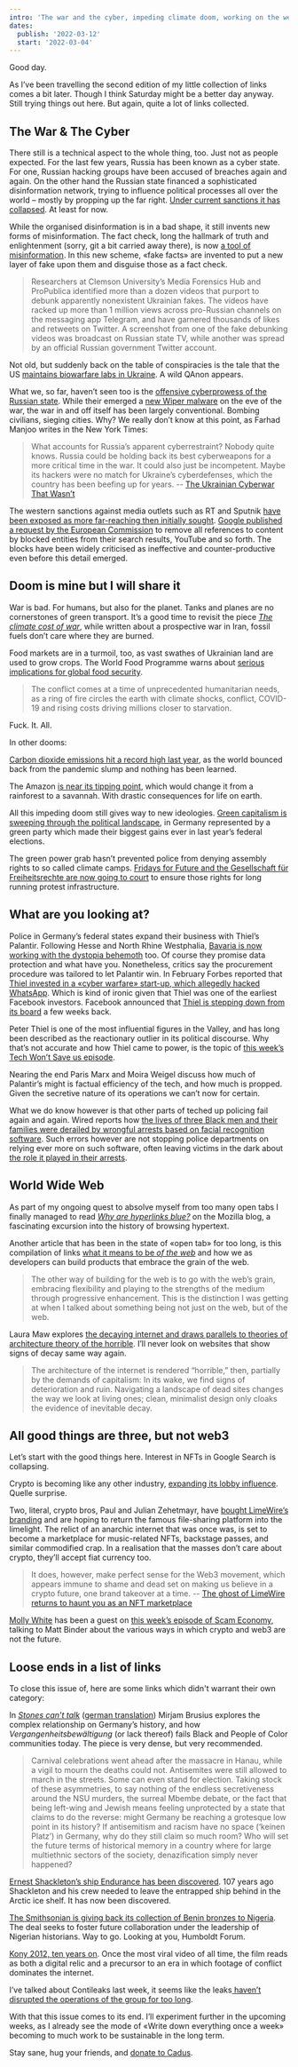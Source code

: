 ```yaml
---
intro: 'The war and the cyber, impeding climate doom, working on the web, and a ship underneath the arctic sea.'
dates:
  publish: '2022-03-12'
  start: '2022-03-04'
---
```


Good day.

As I’ve been travelling the second edition of my little collection of links comes a bit later. Though I think Saturday might be a better day anyway. Still trying things out here. But again, quite a lot of links collected.

## The War & The Cyber

There still is a technical aspect to the whole thing, too. Just not as people expected. For the last few years, Russia has been known as a cyber state. For one, Russian hacking groups have been accused of breaches again and again. On the other hand the Russian state financed a sophisticated disinformation network, trying to influence political processes all over the world – mostly by propping up the far right. [Under current sanctions it has collapsed](https://www.wired.com/story/putin-collapse-disinformation-machinery-ukraine/). At least for now.

While the organised disinformation is in a bad shape, it still invents new forms of misinformation. The fact check, long the hallmark of truth and enlightenment (sorry, git a bit carried away there), is now [a tool of misinformation](https://www.propublica.org/article/in-the-ukraine-conflict-fake-fact-checks-are-being-used-to-spread-disinformation). In this new scheme, «fake facts» are invented to put a new layer of fake upon them and disguise those as a fact check.

> Researchers at Clemson University’s Media Forensics Hub and ProPublica identified more than a dozen videos that purport to debunk apparently nonexistent Ukrainian fakes. The videos have racked up more than 1 million views across pro-Russian channels on the messaging app Telegram, and have garnered thousands of likes and retweets on Twitter. A screenshot from one of the fake debunking videos was broadcast on Russian state TV, while another was spread by an official Russian government Twitter account.

Not old, but suddenly back on the table of conspiracies is the tale that the US [maintains biowarfare labs in Ukraine](https://foreignpolicy.com/2022/03/02/ukraine-biolabs-conspiracy-theory-qanon/). A wild QAnon appears.

What we, so far, haven’t seen too is the [offensive cyberprowess of the Russian state](#). While their emerged a [new Wiper malware](https://www.theguardian.com/world/2022/feb/24/russia-unleashed-data-wiper-virus-on-ukraine-say-cyber-experts) on the eve of the war, the war in and off itself has been largely conventional. Bombing civilians, sieging cities. Why? We really don’t know at this point, as Farhad Manjoo writes in the New York Times:

> What accounts for Russia’s apparent cyberrestraint? Nobody quite knows. Russia could be holding back its best cyberweapons for a more critical time in the war. It could also just be incompetent. Maybe its hackers were no match for Ukraine’s cyberdefenses, which the country has been beefing up for years.
> -- [The Ukrainian Cyberwar That Wasn’t](https://www.nytimes.com/2022/03/11/opinion/russia-ukraine-cyberattacks.html)

The western sanctions against media outlets such as RT and Sputnik [have been exposed as more far-reaching then initially sought](https://netzpolitik.org/2022/sanktionen-gegen-russische-propaganda-eu-kommission-will-offenbar-suchergebnisse-und-social-media-inhalte-zensieren/). [Google published a request by the European Commission](https://www.lumendatabase.org/notices/26927483#) to remove all references to content by blocked entities from their search results, YouTube and so forth. The blocks have been widely criticised as ineffective and counter-productive even before this detail emerged.

## Doom is mine but I will share it

War is bad. For humans, but also for the planet. Tanks and planes are no cornerstones of green transport. It’s a good time to revisit the piece <cite>[The climate cost of war](https://heated.world/p/the-climate-costs-of-war?s=r)</cite>, while written about a prospective war in Iran, fossil fuels don’t care where they are burned.

Food markets are in a turmoil, too, as vast swathes of Ukrainian land are used to grow crops. The World Food Programme warns about [serious implications for global food security](https://www.wfp.org/publications/food-security-implications-ukraine-conflict).

> The conflict comes at a time of unprecedented humanitarian needs, as a ring of fire circles the earth with climate shocks, conflict, COVID-19 and rising costs driving millions closer to starvation.

Fuck. It. All.

In other dooms:

[Carbon dioxide emissions hit a record high last year](https://www.reuters.com/business/energy/global-energy-related-carbon-emissions-rose-6-2021-new-record-high-iea-2022-03-08/), as the world bounced back from the pandemic slump and nothing has been learned.

The Amazon [is near its tipping point](https://www.theguardian.com/environment/2022/mar/07/climate-crisis-amazon-rainforest-tipping-point?CMP=Share_iOSApp_Other), which would change it from a rainforest to a savannah. With drastic consequences for life on earth.

All this impeding doom still gives way to new ideologies. [Green capitalism is sweeping through the political landscape](https://www.freitag.de/autoren/elsa-koester/auf-ins-gelobte-land?utm_source=pocket_mylist), in Germany represented by a green party which made their biggest gains ever in last year’s federal elections.

The green power grab hasn’t prevented police from denying assembly rights to so called climate camps. [Fridays for Future and the Gesellschaft für Freiheitsrechte are now going to court](https://netzpolitik.org/2022/protestcamps-fridays-for-future-klagt-fuer-ein-staerkeres-versammlungsrecht/?utm_source=pocket_mylist) to ensure those rights for long running protest infrastructure.

## What are you looking at?

Police in Germany’s federal states expand their business with Thiel’s Palantir. Following Hesse and North Rhine Westphalia, [Bavaria is now working with the dystopia behemoth](https://netzpolitik.org/2022/umstrittener-ueberwachungskonzern-bayerns-polizei-setzt-bald-software-von-palantir-ein?utm_source=pocket_mylist) too. Of course they promise data protection and what have you. Nonetheless, critics say the procurement procedure was tailored to let Palantir win. In February Forbes reported that [Thiel invested in a «cyber warfare» start-up, which allegedly hacked WhatsApp](https://www.forbes.com/sites/thomasbrewster/2022/02/01/billionaire-facebook-investor-peter-thiel-secretly-funded-a-cyber-warfare-startup-that-hacked-whatsapp/). Which is kind of ironic given that Thiel was one of the earliest Facebook investors. Facebook announced that [Thiel is stepping down from its board](https://www.bloomberg.com/news/articles/2022-02-07/peter-thiel-leaves-facebook-board-is-finally-free-to-go-all-in-on-politics) a few weeks back.

Peter Thiel is one of the most influential figures in the Valley, and has long been described as the reactionary outlier in its political discourse. Why that’s not accurate and how Thiel came to power, is the topic of [this week’s Tech Won’t Save us episode](https://pca.st/g019xfqc).

Nearing the end Paris Marx and Moira Weigel discuss how much of Palantir’s might is factual efficiency of the tech, and how much is propped. Given the secretive nature of its operations we can’t now for certain.

What we do know however is that other parts of teched up policing fail again and again. Wired reports how [the lives of three Black men and their families were derailed by wrongful arrests based on facial recognition software](https://www.wired.com/story/wrongful-arrests-ai-derailed-3-mens-lives/). Such errors however are not stopping police departments on relying ever more on such software, often leaving victims in the dark about [the role it played in their arrests](https://www.wired.com/story/hidden-role-facial-recognition-tech-arrests/).

## World Wide Web

As part of my ongoing quest to absolve myself from too many open tabs I finally managed to read <cite>[Why are hyperlinks blue?](https://blog.mozilla.org/en/internet-culture/deep-dives/why-are-hyperlinks-blue/)</cite> on the Mozilla blog, a fascinating excursion into the history of browsing hypertext.

Another article that has been in the state of «open tab» for too long, is this compilation of links [what it means to be _of the web_](https://adactio.com/journal/18008) and how we as developers can build products that embrace the grain of the web.

> The other way of building for the web is to go with the web’s grain, embracing flexibility and playing to the strengths of the medium through progressive enhancement. This is the distinction I was getting at when I talked about something being not just on the web, but of the web.

Laura Maw explores [the decaying internet and draws parallels to theories of architecture theory of the horrible](https://reallifemag.com/what-lies-beneath/). I’ll never look on websites that show signs of decay same way again.

> The architecture of the internet is rendered “horrible,” then, partially by the demands of capitalism: In its wake, we find signs of deterioration and ruin. Navigating a landscape of dead sites changes the way we look at living ones; clean, minimalist design only cloaks the evidence of inevitable decay.

## All good things are three, but not web3

Let’s start with the good things here. Interest in NFTs in Google Search is collapsing.

Crypto is becoming like any other industry, [expanding its lobby influence](https://www.protocol.com/bulletins/crypto-lobbying-boom). Quelle surprise.

Two, literal, crypto bros, Paul and Julian Zehetmayr, have [bought LimeWire’s branding](https://www.bloomberg.com/news/articles/2022-03-09/limewire-is-making-a-crypto-comeback-but-not-as-you-know-it) and are hoping to return the famous file-sharing platform into the limelight. The relict of an anarchic internet that was once was, is set to become a marketplace for music-related NFTs, backstage passes, and similar commodified crap. In a realisation that the masses don’t care about crypto, they’ll accept fiat currency too.

> It does, however, make perfect sense for the Web3 movement, which appears immune to shame and dead set on making us believe in a crypto future, one brand takeover at a time.
> -- [The ghost of LimeWire returns to haunt you as an NFT marketplace](https://www.protocol.com/bulletins/limewire-nft-marketplace-music)

[Molly White](https://www.mollywhite.net/) has been a guest on [this week’s episode of Scam Economy](https://scameconomy.com/e/vn510r6n-6-web3-sucks-w-molly-white), talking to Matt Binder about the various ways in which crypto and web3 are not the future.

## Loose ends in a list of links

To close this issue of, here are some links which didn't warrant their own category:

In <cite>[Stones can’t talk](http://newfascismsyllabus.com/opinions/stones-can-talk-back-vergangenheitsbewaltigung-revisited/)</cite> ([german translation](https://geschichtedergegenwart.ch/steine-koennen-antworten-vergangenheitsbewaeltigung-revisited/)) Mirjam Brusius explores the complex relationship on Germany’s history, and how _Vergangenheitsbewältigung_ (or lack thereof) fails Black and People of Color communities today. The piece is very dense, but very recommended.

> Carnival celebrations went ahead after the massacre in Hanau, while a vigil to mourn the deaths could not. Antisemites were still allowed to march in the streets. Some can even stand for election. Taking stock of these asymmetries, to say nothing of the endless secretiveness around the NSU murders, the surreal Mbembe debate, or the fact that being left-wing and Jewish means feeling unprotected by a state that claims to do the reverse: might Germany be reaching a grotesque low point in its history? If antisemitism and racism have no space (‘keinen Platz’) in Germany, why do they still claim so much room? Who will set the future terms of historical memory in a country where for large multiethnic sectors of the society, denazification simply never happened?

[Ernest Shackleton’s ship Endurance has been discovered](https://www.bbc.com/news/science-environment-60662541). 107 years ago Shackleton and his crew needed to leave the entrapped ship behind in the Arctic ice shelf. It has now been discovered.

[The Smithsonian is giving back its collection of Benin bronzes to Nigeria](https://www.washingtonpost.com/arts-entertainment/2022/03/08/smithsonian-benin-bronzes-nigeria-return/). The deal seeks to foster future collaboration under the leadership of Nigerian historians. Way to go. Looking at you, Humboldt Forum.

[Kony 2012, ten years on](https://www.nytimes.com/2022/03/08/style/kony-2012-invisible-children.html?unlocked_article_code=AAAAAAAAAAAAAAAACEIPuomT1JKd6J17Vw1cRCfTTMQmqxCdw_PIxftm3iWka3DODm4SiP8JEoyNvETKY7smPYNqhXGaQsFAK74lQPE3xe9eO0B3Rg_uooeBnN5NBRQJnr-JfzF82YPRD_d_-CX2b2K9JaB0nrDm507baX29XabdzXF3LV168cE2cEX92nYOwqnAQO90jYFuzLx2UMABMDQFbSaLufHqCwwve4nVK0GBtXRlHr1RSjrRntWD6rgfcA40CFLOTH134GZU-8oLcZpMf_65d0h8DZK41bYBCWVoL5OrAokyR-XWn7Zpt73PoX-c2ej-8BwqJzcYghgasrcVvLY&smid=url-share). Once the most viral video of all time, the film reads as both a digital relic and a precursor to an era in which footage of conflict dominates the internet.

I’ve talked about Contileaks last week, it seems like the leaks[ haven’t disrupted the operations of the group for too long](https://www.cyberscoop.com/ransomware-gang-conti-bounced-back/).

With that this issue comes to its end. I’ll experiment further in the upcoming weeks, as I already see the mode of «Write down everything once a week» becoming to much work to be sustainable in the long term.

Stay sane, hug your friends, and [donate to Cadus](https://www.cadus.org/de/spenden).
